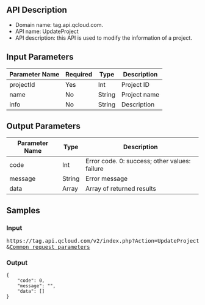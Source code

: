 ﻿## API Description

- Domain name: tag.api.qcloud.com. 
- API name: UpdateProject
- API description: this API is used to modify the information of a project.

## Input Parameters

| Parameter Name | 	Required	 | Type	 | Description |
|-----|-----|----|-----|
|projectId|	Yes|	Int	| Project ID |
|name|	No	|String	| Project name |
|info|	No |	String|	Description |

## Output Parameters

| Parameter Name | Type | Description |
|-----|------|-------|
|code| Int | Error code. 0: success; other values: failure |
|message |String | Error message |
|data |Array| Array of returned results |

## Samples
### Input

<pre>
https://tag.api.qcloud.com/v2/index.php?Action=UpdateProject 
&<a href="https://intl.cloud.tencent.com/document/product/378/4380">Common request parameters</a>
</pre>

### Output
```
{
    "code": 0,
    "message": "",
    "data": []
}
```
